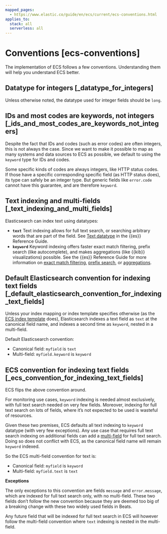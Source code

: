 ```yaml
---
mapped_pages:
  - https://www.elastic.co/guide/en/ecs/current/ecs-conventions.html
applies_to:
  stack: all
  serverless: all
---
```


# Conventions [ecs-conventions]

The implementation of ECS follows a few conventions. Understanding them will help you understand ECS better.


## Datatype for integers [_datatype_for_integers]

Unless otherwise noted, the datatype used for integer fields should be `long`.


## IDs and most codes are keywords, not integers [_ids_and_most_codes_are_keywords_not_integers]

Despite the fact that IDs and codes (such as error codes) are often integers, this is not always the case. Since we want to make it possible to map as many systems and data sources to ECS as possible, we default to using the `keyword` type for IDs and codes.

Some specific kinds of codes are always integers, like HTTP status codes. If those have a specific corresponding specific field (as HTTP status does), its type can safely be an integer type. But generic fields like `error.code` cannot have this guarantee, and are therefore `keyword`.


## Text indexing and multi-fields [_text_indexing_and_multi_fields]

Elasticsearch can index text using datatypes:

* **`text`** Text indexing allows for full text search, or searching arbitrary words that are part of the field. See [Text datatype](elasticsearch://reference/elasticsearch/mapping-reference/text.md) in the {{es}} Reference Guide.
* **`keyword`** Keyword indexing offers faster exact match filtering, prefix search (like autocomplete), and makes aggregations (like {{kib}} visualizations) possible. See the {{es}} Reference Guide for more information on [exact match filtering](elasticsearch://reference/query-languages/query-dsl/query-dsl-term-query.md), [prefix search](elasticsearch://reference/query-languages/query-dsl/query-dsl-prefix-query.md), or [aggregations](elasticsearch://reference/data-analysis/aggregations/index.md).


## Default Elasticsearch convention for indexing text fields [_default_elasticsearch_convention_for_indexing_text_fields]

Unless your index mapping or index template specifies otherwise (as the [ECS index template](/reference/ecs-artifacts.md) does), Elasticsearch indexes a text field as `text` at the canonical field name, and indexes a second time as `keyword`, nested in a multi-field.

Default Elasticsearch convention:

* Canonical field: `myfield` is `text`
* Multi-field: `myfield.keyword` is `keyword`


## ECS convention for indexing text fields [_ecs_convention_for_indexing_text_fields]

ECS flips the above convention around.

For monitoring use cases, `keyword` indexing is needed almost exclusively, with full text search needed on very few fields. Moreover, indexing for full text search on lots of fields, where it’s not expected to be used is wasteful of resources.

Given these two premises, ECS defaults all text indexing to `keyword` datatype (with very few exceptions). Any use case that requires full text search indexing on additional fields can add a [multi-field](elasticsearch://reference/elasticsearch/mapping-reference/multi-fields.md) for full text search. Doing so does not conflict with ECS, as the canonical field name will remain `keyword` indexed.

So the ECS multi-field convention for text is:

* Canonical field: `myfield` is `keyword`
* Multi-field: `myfield.text` is `text`

**Exceptions**

The only exceptions to this convention are fields `message` and `error.message`, which are indexed for full text search only, with no multi-field. These two fields don’t follow the new convention because they are deemed too big of a breaking change with these two widely used fields in Beats.

Any future field that will be indexed for full text search in ECS will however follow the multi-field convention where `text` indexing is nested in the multi-field.
